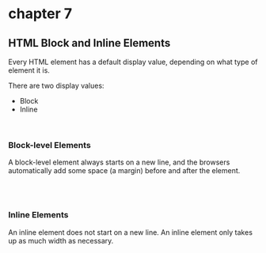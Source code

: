 # chapter 7

## HTML Block and Inline Elements

<p>Every HTML element has a default display value, depending on what type of element it is.</p>
<p>There are two display values: </p>

<ul>
    <li>Block</li>
    <li>Inline</li>
</ul>

<br />

<h3>Block-level Elements</h3>
<p>A block-level element always starts on a new line, and the browsers automatically add some space (a margin) before and after the element.</p>

<br />
<br />

<h3>Inline Elements</h3>
<p>An inline element does not start on a new line. An inline element only takes up as much width as necessary.</p>